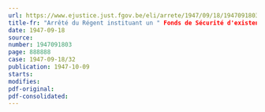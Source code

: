 ```yaml
---
url: https://www.ejustice.just.fgov.be/eli/arrete/1947/09/18/1947091803/justel
title-fr: "Arrêté du Régent instituant un " Fonds de Sécurité d'existence " pour les travailleurs de la construction"
date: 1947-09-18
source:
number: 1947091803
page: 888888
case: 1947-09-18/32
publication: 1947-10-09
starts:
modifies:
pdf-original:
pdf-consolidated:
---
```


